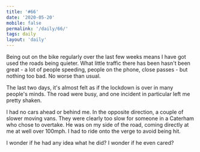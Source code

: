 ```yaml
---
title: '#66'
date: '2020-05-20'
mobile: false
permalink: '/daily/66/'
tags: daily
layout: 'daily'
---
```


Being out on the bike regularly over the last few weeks means I have got used the roads being quieter. What little traffic there has been hasn't been great - a lot of people speeding, people on the phone, close passes - but nothing too bad. No worse than usual.

The last two days, it's almost felt as if the lockdown is over in many people's minds. The road were busy, and one incident in particular left me pretty shaken.

I had no cars ahead or behind me. In the opposite direction, a couple of slower moving vans. They were clearly too slow for someone in a Caterham who chose to overtake. He was on my side of the road, coming directly at me at well over 100mph. I had to ride onto the verge to avoid being hit.

I wonder if he had any idea what he did? I wonder if he even cared?
